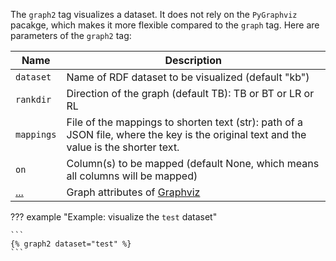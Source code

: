 The `graph2` tag visualizes a dataset. It does not rely on the `PyGraphviz` pacakge, which makes it more flexible compared to the `graph` tag. Here are parameters of the `graph2` tag:

| Name          | Description                                                    |
|---------------|----------------------------------------------------------------|
|`dataset`      | Name of RDF dataset to be visualized (default "kb")            |
|`rankdir`      | Direction of the graph (default TB): TB or BT or LR or RL      |
|`mappings`     | File of the mappings to shorten text (str): path of a JSON file, where the key is the original text and the value is the shorter text. |
|`on`           | Column(s) to be mapped (default None, which means all columns will be mapped) |
|[...](https://graphviz.org/docs/graph)  | Graph attributes of [Graphviz](https://graphviz.org) |

??? example "Example: visualize the `test` dataset"

    ```
    {% graph2 dataset="test" %}
    ```
